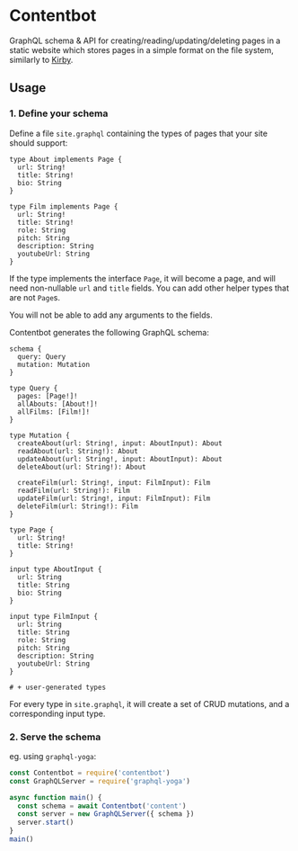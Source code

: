 # Contentbot

GraphQL schema & API for creating/reading/updating/deleting pages in a static website which stores pages in a simple format on the file system, similarly to [Kirby](https://getkirby.com/docs/content/adding-content).

## Usage

### 1. Define your schema

Define a file `site.graphql` containing the types of pages that your site should support:

```
type About implements Page {
  url: String!
  title: String!
  bio: String
}

type Film implements Page {
  url: String!
  title: String!
  role: String
  pitch: String
  description: String
  youtubeUrl: String
}
```

If the type implements the interface `Page`, it will become a page, and will need non-nullable `url` and `title` fields.
You can add other helper types that are not `Page`s.

You will not be able to add any arguments to the fields.

Contentbot generates the following GraphQL schema:

```
schema {
  query: Query
  mutation: Mutation
}

type Query {
  pages: [Page!]!
  allAbouts: [About!]!
  allFilms: [Film!]!
}

type Mutation {
  createAbout(url: String!, input: AboutInput): About
  readAbout(url: String!): About
  updateAbout(url: String!, input: AboutInput): About
  deleteAbout(url: String!): About

  createFilm(url: String!, input: FilmInput): Film
  readFilm(url: String!): Film
  updateFilm(url: String!, input: FilmInput): Film
  deleteFilm(url: String!): Film
}

type Page {
  url: String!
  title: String!
}

input type AboutInput {
  url: String
  title: String
  bio: String
}

input type FilmInput {
  url: String
  title: String
  role: String
  pitch: String
  description: String
  youtubeUrl: String
}

# + user-generated types
```

For every type in `site.graphql`, it will create a set of CRUD mutations, and a corresponding input type.

### 2. Serve the schema

eg. using `graphql-yoga`:

```js
const Contentbot = require('contentbot')
const GraphQLServer = require('graphql-yoga')

async function main() {
  const schema = await Contentbot('content')
  const server = new GraphQLServer({ schema })
  server.start()
}
main()
```
